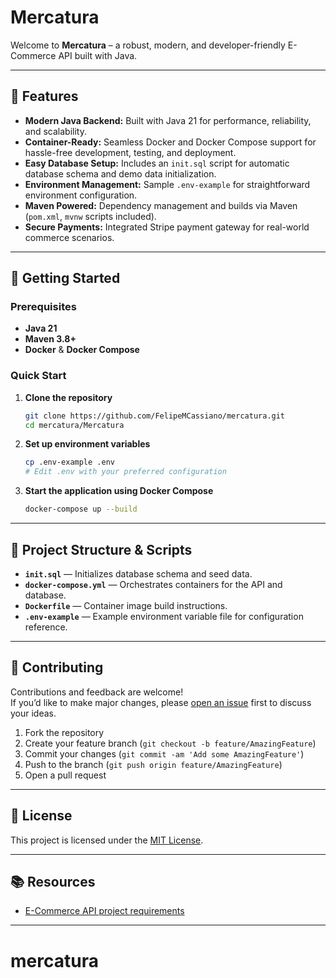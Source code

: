 # Mercatura

Welcome to **Mercatura** – a robust, modern, and developer-friendly E-Commerce API built with Java.

---

## 🚀 Features

- **Modern Java Backend:** Built with Java 21 for performance, reliability, and scalability.
- **Container-Ready:** Seamless Docker and Docker Compose support for hassle-free development, testing, and deployment.
- **Easy Database Setup:** Includes an `init.sql` script for automatic database schema and demo data initialization.
- **Environment Management:** Sample `.env-example` for straightforward environment configuration.
- **Maven Powered:** Dependency management and builds via Maven (`pom.xml`, `mvnw` scripts included).
- **Secure Payments:** Integrated Stripe payment gateway for real-world commerce scenarios.

---

## 🏁 Getting Started

### Prerequisites

- **Java 21**
- **Maven 3.8+**
- **Docker** & **Docker Compose**

### Quick Start

1. **Clone the repository**
    ```sh
    git clone https://github.com/FelipeMCassiano/mercatura.git
    cd mercatura/Mercatura
    ```

2. **Set up environment variables**
    ```sh
    cp .env-example .env
    # Edit .env with your preferred configuration
    ```

3. **Start the application using Docker Compose**
    ```sh
    docker-compose up --build
    ```

---

## 📝 Project Structure & Scripts

- **`init.sql`** — Initializes database schema and seed data.
- **`docker-compose.yml`** — Orchestrates containers for the API and database.
- **`Dockerfile`** — Container image build instructions.
- **`.env-example`** — Example environment variable file for configuration reference.

---

## 🤝 Contributing

Contributions and feedback are welcome!  
If you’d like to make major changes, please [open an issue](https://github.com/FelipeMCassiano/mercatura/issues) first to discuss your ideas.

1. Fork the repository
2. Create your feature branch (`git checkout -b feature/AmazingFeature`)
3. Commit your changes (`git commit -am 'Add some AmazingFeature'`)
4. Push to the branch (`git push origin feature/AmazingFeature`)
5. Open a pull request

---

## 📄 License

This project is licensed under the [MIT License](LICENSE).

---

## 📚 Resources

- [E-Commerce API project requirements](https://roadmap.sh/projects/ecommerce-api)

---
# mercatura
